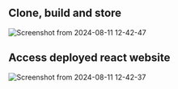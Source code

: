 ## Clone, build and store
![Screenshot from 2024-08-11 12-42-47](https://github.com/user-attachments/assets/a3014bd9-cbda-4220-85b0-0d89f7e4edad)
## Access deployed react website
![Screenshot from 2024-08-11 12-42-37](https://github.com/user-attachments/assets/a0825e82-ec53-4385-b035-c312c4740ad4)


